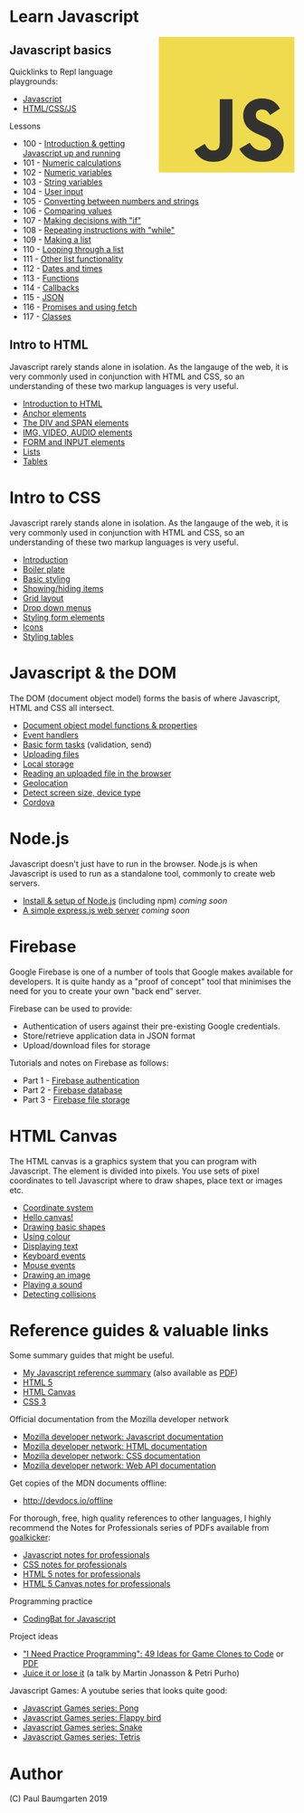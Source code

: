 # Learn Javascript

<img src="img/js-logo.png" style="float:right">

## Javascript basics

Quicklinks to Repl language playgrounds: 

* [Javascript](https://repl.it/languages/javascript)
* [HTML/CSS/JS](https://repl.it/languages/html)

Lessons

* 100 - [Introduction & getting Javascript up and running](100-intro.md)
* 101 - [Numeric calculations](101-numbers.md)
* 102 - [Numeric variables](102-numeric-variables.md)
* 103 - [String variables](103-strings.md)
* 104 - [User input](104-ui.md)
* 105 - [Converting between numbers and strings](105-casting.md)
* 106 - [Comparing values](106-comparing.md)
* 107 - [Making decisions with "if"](107-if.md)
* 108 - [Repeating instructions with "while"](108-while.md)
* 109 - [Making a list](109-arrays.md)
* 110 - [Looping through a list](110-looping-arrays.md)
* 111 - [Other list functionality](111-array-functions.md)
* 112 - [Dates and times](112-dates-times.md)
* 113 - [Functions](113-functions.md)
* 114 - [Callbacks](114-callbacks.md)
* 115 - [JSON](115-json.md)
* 116 - [Promises and using fetch](116-promises-and-fetch.md)
* 117 - [Classes](117-classes.md)

## Intro to HTML

Javascript rarely stands alone in isolation. As the langauge of the web, it is very commonly used in conjunction with HTML and CSS, so an understanding of these two markup languages is very useful.

* [Introduction to HTML](html.html)
* [Anchor elements](html.html)
* [The DIV and SPAN elements](html.html)
* [IMG, VIDEO, AUDIO elements](html.html)
* [FORM and INPUT elements](html.html)
* [Lists](html.html)
* [Tables](html.html)

# Intro to CSS

Javascript rarely stands alone in isolation. As the langauge of the web, it is very commonly used in conjunction with HTML and CSS, so an understanding of these two markup languages is very useful.

* [Introduction](css.html)
* [Boiler plate](css.html)
* [Basic styling](css.html)
* [Showing/hiding items](css.html)
* [Grid layout](css.html)
* [Drop down menus](css.html)
* [Styling form elements](css.html)
* [Icons](css.html)
* [Styling tables](css.html)

# Javascript & the DOM

The DOM (document object model) forms the basis of where Javascript, HTML and CSS all intersect. 

* [Document object model functions & properties](dom.html)
* [Event handlers](dom.html#event-handlers)
* [Basic form tasks](dom.html#basic-form-tasks) (validation, send)
* [Uploading files](dom.html#uploading-files)
* [Local storage](dom.html#local-storage)
* [Reading an uploaded file in the browser](javascript-read-uploaded-file-in-broswer.html)
* [Geolocation](javascript-geolocation.html)
* [Detect screen size, device type](javascript-detect-device.html)
* [Cordova](javascript-cordova.html)

# Node.js

Javascript doesn't just have to run in the browser. Node.js is when Javascript is used to run as a standalone tool, commonly to create web servers.

* [Install & setup of Node.js](nodejs.html) (including npm) *coming soon*
* [A simple express.js web server](nodejs.html#expressjs) *coming soon*

# Firebase

Google Firebase is one of a number of tools that Google makes available for developers. It is quite handy as a "proof of concept" tool that minimises the need for you to create your own "back end" server.

Firebase can be used to provide:

* Authentication of users against their pre-existing Google credentials.
* Store/retrieve application data in JSON format
* Upload/download files for storage

Tutorials and notes on Firebase as follows:

* Part 1 - [Firebase authentication](firebase.html#firebase-authentication)
* Part 2 - [Firebase database](firebase.html#firebase-database)
* Part 3 - [Firebase file storage](firebase.html#firebase-file-storage)

# HTML Canvas

The HTML canvas is a graphics system that you can program with Javascript. The element is divided into pixels. You use sets of pixel coordinates to tell Javascript where to draw shapes, place text or images etc.

* [Coordinate system](canvas.html)
* [Hello canvas!](canvas.html#hello-canvas)
* [Drawing basic shapes](canvas.html#drawing-basic-shapes)
* [Using colour](canvas.html#using-color)
* [Displaying text](canvas.html#displaying-text)
* [Keyboard events](canvas.html#keyboard-events)
* [Mouse events](canvas.html#mouse-events)
* [Drawing an image](canvas.html#drawing-an-image)
* [Playing a sound](canvas.html#playing-a-sound)
* [Detecting collisions](canvas.html#detecting-collisions)

# Reference guides & valuable links

Some summary guides that might be useful.

* [My Javascript reference summary](/javascript-notebook) (also available as [PDF](/uploads/javascript/javascript-notebook.pdf))
* [HTML 5](/uploads/javascript/javascript-cheatsheet-html.pdf "Javascript Cheatsheet HTML")
* [HTML Canvas](/uploads/javascript/javascript-cheatsheet-canvas.pdf "Javascript Cheatsheet Canvas")
* [CSS 3](/uploads/javascript/javascript-cheatsheet-css.pdf "Javascript Cheatsheet CSS")

Official documentation from the Mozilla developer network

* [Mozilla developer network: Javascript documentation](https://developer.mozilla.org/bm/docs/Web/JavaScript)
* [Mozilla developer network: HTML documentation](https://developer.mozilla.org/en-US/docs/Web/HTML)
* [Mozilla developer network: CSS documentation](https://developer.mozilla.org/en-US/docs/Web/CSS)
* [Mozilla developer network: Web API documentation](https://developer.mozilla.org/en-US/docs/Web/API)

Get copies of the MDN documents offline:

* http://devdocs.io/offline

For thorough, free, high quality references to other languages, I highly recommend the Notes for Professionals series of PDFs available from [goalkicker](https://goalkicker.com):

* [Javascript notes for professionals](https://goalkicker.com/JavaScriptBook/)
* [CSS notes for professionals](https://goalkicker.com/CSSBook/)
* [HTML 5 notes for professionals](https://goalkicker.com/HTML5Book/)
* [HTML 5 Canvas notes for professionals](https://goalkicker.com/HTML5CanvasBook/)

Programming practice

* [CodingBat for Javascript](https://codingjs.pbaumgarten.com/)

Project ideas

* ["I Need Practice Programming": 49 Ideas for Game Clones to Code](http://inventwithpython.com/blog/2012/02/20/i-need-practice-programming-49-ideas-for-game-clones-to-code/) or [PDF](/uploads/python/python-blog-49-ideas.pdf)
* [Juice it or lose it](https://www.youtube.com/watch?v=Fy0aCDmgnxg) (a talk by Martin Jonasson & Petri Purho)

Javascript Games: A youtube series that looks quite good:

* [Javascript Games series: Pong](https://www.youtube.com/watch?v=nl0KXCa5pJk&index=2&list=PLt4757glfbhHkfz7dqojMbnBdgUnFih4B)
* [Javascript Games series: Flappy bird](https://www.youtube.com/watch?v=L07i4g-zhDA&index=3&list=PLt4757glfbhHkfz7dqojMbnBdgUnFih4B&t=0s)
* [Javascript Games series: Snake](https://www.youtube.com/watch?v=9TcU2C1AACw&index=4&list=PLt4757glfbhHkfz7dqojMbnBdgUnFih4B&t=0s)
* [Javascript Games series: Tetris](https://www.youtube.com/watch?v=HEsAr2Yt2do&index=5&list=PLt4757glfbhHkfz7dqojMbnBdgUnFih4B&t=0s)

# Author

(C) Paul Baumgarten 2019
